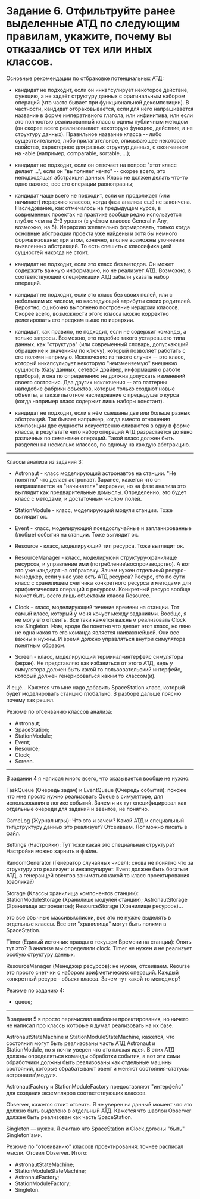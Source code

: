 # Задание 6. Отфильтруйте ранее выделенные АТД по следующим правилам, укажите, почему вы отказались от тех или иных классов.

 Основные рекомендации по отбраковке потенциальных АТД:

- кандидат не подходит, если он инкапсулирует некоторое действие, функцию, а не задаёт структуру данных с оригинальным набором операций (что часто бывает при функциональной декомпозиции). 
В частности, кандидат отбраковывается, если для него напрашивается название в форме императивного глагола, или инфинитива, или если это полностью реализованный класс с одним публичным методом (он скорее всего реализовывает некоторую функцию, действие, а не структуру данных).
Правильное название класса -- либо существительное, либо прилагательное, описывающее некоторое свойство, характерное для разных структур данных, с окончанием на -able (например, comparable, sortable, ...);

- кандидат не подходит, если он отвечает на вопрос "этот класс делает ...", если он "выполняет нечто" -- скорее всего, это неподходящая абстракция данных. Класс не должен делать что-то одно важное, все его операции равноправны;

- кандидат чаще всего не подходит, если он продолжает (или начинает) иерархию классов, когда фаза анализа ещё не закончена. Наследование, как отмечалось на предыдущем курсе, в современных проектах на практике вообще редко используется глубже чем на 2-3 уровня (с учётом классов General и Any, возможно, на 5). Иерархию желательно формировать, только когда основные абстракции проекта уже найдены и хотя бы немного формализованы; при этом, конечно, вполне возможны уточнения выявленных абстракций. То есть спешить с классификацией сущностей никогда не стоит.

- кандидат не подходит, если это класс без методов. Он может содержать важную информацию, но не реализует АТД. Возможно, в соответствующей спецификации АТД забыли указать набор операций.
- кандидат не подходит, если это класс без своих полей, или с небольшим их числом, но наследующий атрибуты своих родителей. Вероятно, ошибочно выполнено построение иерархии классов. Скорее всего, возможности этого класса можно корректно делегировать его предкам выше по иерархии.

- кандидат, как правило, не подходит, если не содержит команды, а только запросы. Возможно, это подобие такого устаревшего типа данных, как "структура" (или современный словарь, допускающий обращение к значениям по ключу), который позволяет работать с его полями напрямую. Исключение из такого случая -- это класс, который инкапсулирует некоторую "неизменяемую" внешнюю сущность (базу данных, сетевой драйвер, информация о работе прибора), и она по определению не должна допускать изменений своего состояния. Два других исключения -- это паттерны наподобие фабрики объектов, которые только создают новые объекты, а также льготное наследование с предыдущего курса (когда например класс содержит лишь наборы констант).

- кандидат не подходит, если в нём смешаны две или больше разных абстракций. Так бывает например, когда вместо отношения композиции две сущности искусственно сливаются в одну в форме класса, в результате чего набор операций АТД разрастается до явно различных по семантике операций. Такой класс должен быть разделен на несколько классов, по одному на каждую абстракцию. 


---

Классы анализа из задания 3: 


- Astronaut - класс моделирующий астронавтов на станции.
  "Не понятно" что делает астронавт. Заранее, кажется что он напрашивается на "начинателя" иерархии, но на фазе анализа это выглядит как предварительные домыслы. Определенно, это будет класс с методами,  и достаточным числом полей.

- StationModule - класс, моделирующий модули станции.
  Тоже выглядит ок.
  
- Event - класс, моделирующий псевдослучайные и запланированные (любые) события на станции.
  Тоже выглядит ок.

- Resource - класс, моделирующий тип ресурса.
  Тоже выглядит ок.

- ResourceManager - класс, моделируюий структуру-хранилище ресурсов, и управление ими (потребление\воспроизводство).
  А вот это уже кандидат на отбраковку. Зачем нужен отдельный ресурс-менеджер, если у нас уже есть АТД ресурса? Ресурс, это по сути класс с хранилищем счетчика конкретного ресурса и методами для арифметических операций с ресурсом. Конкретный ресурс вообще может быть всего лишь объектами класса Resource. 

- Clock - класс, моделирующий течение времени на станции.
  Тот самый класс, который у меня кочует между заданиями. Вообще, я не могу его отсеить. Все таки кажется важным реализовать Clock как Singleton. Нам, вроде бы понятно что делает этот класс, но явно не одна какая то его команда является наиважнейшей. Они все важны и нужны. И время должно управляться внутри симулятора понятным образом. 

- Screen - класс, моделирующий терминал-интерфейс симулятора (экран).
  Не представляю как избавиться от этого АТД, ведь у симулятора должен быть какой то пользовательский интерфейс, который должен генерироваться каким то классом(и).

И ещё... Кажется что мне надо добавить SpaceStation класс, который будет моделировать станцию глобально. В разборе дальше поясню почему так решил.

Резюме по отсеиванию классов анализа:

- Astronaut;
- SpaceStation;
- StationModule;
- Event;
- Resource;
- Clock;
- Screen. 


---

В задании 4 я написал много всего, что оказывается вообще не нужно:

TaskQueue (Очередь задач) и EventQueue (Очередь событий): похоже что мне просто нужно реализовать Queue в симуляторе, для использования в логике событий. Зачем я их тут специфицировал как отдельные очереди для заданий и эвентов, не понятно.

GameLog (Журнал игры): Что это и зачем? Какой АТД и специальный тип\структуру данных это реализует? Отсеиваем. Лог можно писать в файл.

Settings (Настройки): Тут тоже какая это специальная структура? Настройки можно харнить в файле.

RandomGenerator (Генератор случайных чисел): снова не понятно что за структуру это реализует и инкапсулирует. Event должне быть богатым АТД, а генераицей эвентов заниматься какой то класс проектирования (фаблика?)

Storage (Классы хранилища компонентов станции):
    StationModuleStorage (Хранилище модулей станции);
    AstronautStorage (Хранилище астронавтов);
    ResourceStorage (Хранилище ресурсов)...
  
  это все обычные массивы\списки, все это не нужно выделять в отдельные классы. Все эти "хранилища" могут быть полями в SpaceStation.

Timer (Единый источник правды о текущем Времени на станции): Опять тут это? В анализе мы определили clock. Timer не нужен и не реализует особую структуру данных. 

ResourceManager (Менеджер ресурсов): не нужен, отсеиваем. Reourse это просто счетчки с набором арифметических операций. Каждый конкретный ресурс - обьект класса. Зачем тут какой то менеджер?

Резюме по заданию 4: 

- queue; 

---

В задании 5 я просто перечислил шаблоны проектирования, но ничего не написал про классы которые я думал реализовать на их базе.

AstronautStateMachine и StationModuleStateMachinе, кажется, что состояния могут быть реализованы часть АТД Astronaut и StationModule, но я почти уверен что это плохая идея. В этих АТД должны определяться команды обработки события, а вот эти сами обработчики должны быть реализованы как отдельные машины состояний, которые обрабатывают эвент и меняют состояния-статусы астронавта\модуля. 

AstronautFactory и StationModuleFactory предоставляют "интерфейс" для создания экземпляров соответствующих классов.

Observer, кажется стоит отсеить. Я не уверен на данный момент что это должно быть выделено в отдельный АТД. Кажется что шаблон Observer должен быть реализован как часть SpaceStation. 

Singleton — нужен. Я считаю что SpaceStation и Clock должны "быть" Singleton'ами. 

Резюме по "отсеиванию" классов проектирования: точнее расписал мысли. Отсеил Observer. Итого:

- AstronautStateMachine;
- StationModuleStateMachine;
- AstronautFactory;
- StationModuleFactory;
- Singleton.
